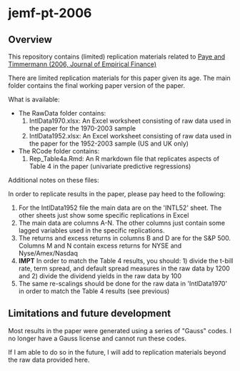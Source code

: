 # jemf-pt-2006
## Overview
This repository contains (limited) replication materials related to [Paye and Timmermann (2006, Journal of Empirical Finance)](https://www.sciencedirect.com/science/article/abs/pii/S0927539806000156) 

There are limited replication materials for this paper given its age. The main folder contains the final working paper 
version of the paper. 

What is available:

- The RawData folder contains:
  1. IntlData1970.xlsx: An Excel worksheet consisting of raw data used in the paper for the 1970-2003 sample
  2. IntlData1952.xlsx: An Excel worksheet consisting of raw data used in the paper for the 1952-2003 sample (US and UK only)
- The RCode folder contains:
  1. Rep_Table4a.Rmd: An R markdown file that replicates aspects of Table 4 in the paper (univariate predictive regressions)

Additional notes on these files:

In order to replicate results in the paper, please pay heed to the following:

1. For the IntlData1952 file the main data are on the 'INTL52' sheet. The other sheets just show some specific replications in Excel
2. The main data are columns A-N. The other columns just contain some lagged variables used in the specific replications.
3. The returns and excess returns in columns B and D are for the S&P 500. Columns M and N contain excess returns for NYSE and Nyse/Amex/Nasdaq
4. **IMPT**  In order to match the Table 4 results, you should: 1) divide the t-bill rate, term spread, and default spread measures in the raw data by 1200
and 2) divide the dividend yields in the raw data by 100
5. The same re-scalings should be done for the raw data in 'IntlData1970' in order to match the Table 4 results (see previous)

## Limitations and future development
Most results in the paper were generated using a series of "Gauss" codes. I no longer have a Gauss license and cannot run these codes.

If I am able to do so in the future, I will add to replication materials beyond the raw data provided here.

